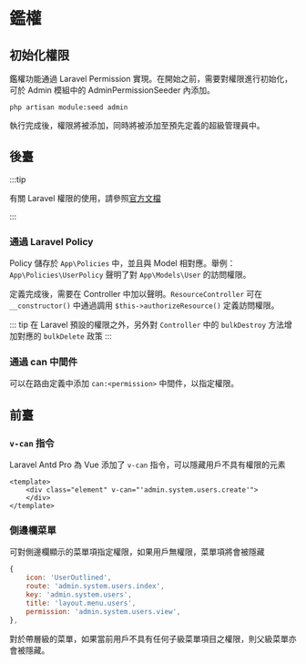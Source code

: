 # 鑑權

## 初始化權限

鑑權功能通過 Laravel Permission 實現。在開始之前，需要對權限進行初始化，可於 Admin 模組中的 AdminPermissionSeeder 內添加。

```shell
php artisan module:seed admin
```

執行完成後，權限將被添加，同時將被添加至預先定義的超級管理員中。

##  後臺

:::tip

有關 Laravel 權限的使用，請參照[官方文檔](https://laravel.com/docs/9.x/authorization)

:::

### 通過 Laravel Policy

Policy 儲存於 `App\Policies` 中，並且與 Model 相對應。舉例： `App\Policies\UserPolicy` 聲明了對 `App\Models\User` 的訪問權限。

定義完成後，需要在 Controller 中加以聲明。`ResourceController` 可在 `__constructor()` 中通過調用 `$this->authorizeResource()` 定義訪問權限。


::: tip
在 Laravel 預設的權限之外，另外對 `Controller` 中的 `bulkDestroy` 方法增加對應的 `bulkDelete` 政策
:::

### 通過 can 中間件

可以在路由定義中添加 `can:<permission>` 中間件，以指定權限。

## 前臺

### `v-can` 指令

Laravel Antd Pro 為 Vue 添加了 `v-can` 指令，可以隱藏用戶不具有權限的元素

```vue
<template>
    <div class="element" v-can="'admin.system.users.create'">
    </div>
</template>
```

### 側邊欄菜單

可對側邊欄顯示的菜單項指定權限，如果用戶無權限，菜單項將會被隱藏

```js
{
	icon: 'UserOutlined',
    route: 'admin.system.users.index',
    key: 'admin.system.users',
    title: 'layout.menu.users',
    permission: 'admin.system.users.view',
},
```

對於帶層級的菜單，如果當前用戶不具有任何子級菜單項目之權限，則父級菜單亦會被隱藏。
